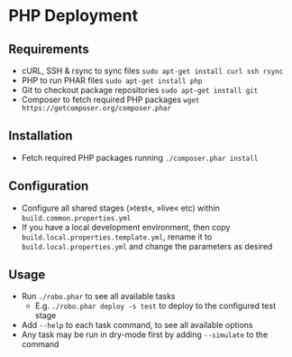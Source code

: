 PHP Deployment
==============

## Requirements

* cURL, SSH & rsync to sync files `sudo apt-get install curl ssh rsync`
* PHP to run PHAR files `sudo apt-get install php`
* Git to checkout package repositories `sudo apt-get install git`
* Composer to fetch required PHP packages `wget https://getcomposer.org/composer.phar`

## Installation

* Fetch required PHP packages running `./composer.phar install`

## Configuration

* Configure all shared stages (»test«, »live« etc) within `build.common.properties.yml`
* If you have a local development environment, then copy
  `build.local.properties.template.yml`, rename it to `build.local.properties.yml`
  and change the parameters as desired

## Usage

* Run `./robo.phar` to see all available tasks
  * E.g. `./robo.phar deploy -s test` to deploy to the configured test stage
* Add `--help` to each task command, to see all available options
* Any task may be run in dry-mode first by adding `--simulate` to the command
